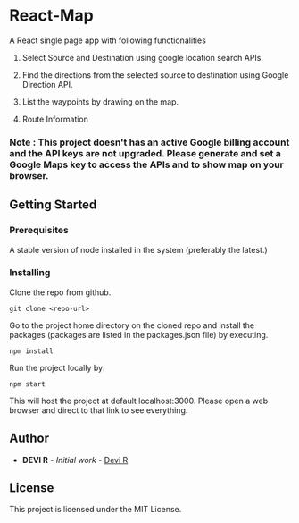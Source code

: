 # React-Map

A React single page app with following functionalities

1) Select Source and Destination using google location search APIs.

2) Find the directions from the selected source to destination using Google Direction API.

3) List the waypoints by drawing on the map.

4) Route Information

### Note : This  project doesn't has an active Google billing account and the API keys are not upgraded. Please generate and set a Google Maps key to access the APIs and to show map on your browser.

## Getting Started
### Prerequisites

A stable version of node installed in the system (preferably the latest.)

### Installing

Clone the repo from github.

```
git clone <repo-url>
```
Go to the project home directory on the cloned repo and install the packages (packages are listed in the packages.json file) by executing.

```
npm install
```
Run the project locally by:
```
npm start
```
This will host the project at default localhost:3000. Please open a web browser and direct to that link to see everything.

## Author

* **DEVI R** - *Initial work* - [Devi R](https://www.linkedin.com/in/devi-r-06bb94a7)

## License

This project is licensed under the MIT License.


